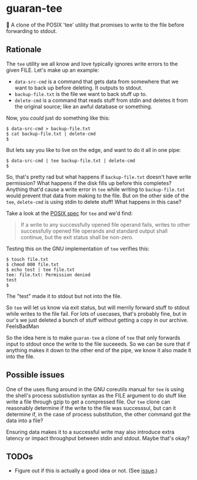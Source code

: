 # guaran-tee
👕 A clone of the POSIX 'tee' utility that promises to write to the file before forwarding to stdout.

## Rationale

The `tee` utility we all know and love typically ignores write errors to the given FILE.
Let's make up an example:

 - `data-src-cmd` is a command that gets data from somewhere that we want
   to back up before deleting.  It outputs to stdout.
 - `backup-file.txt` is the file we want to back stuff up to.
 - `delete-cmd` is a command that reads stuff from stdin and deletes it
   from the original source; like an awful database or something.
   
Now, you _could_ just do something like this:

    $ data-src-cmd > backup-file.txt
    $ cat backup-file.txt | delete-cmd
    $
    
But lets say you like to live on the edge, and want to do it all in one pipe:

    $ data-src-cmd | tee backup-file.txt | delete-cmd
    $
    
So, that's pretty rad but what happens if `backup-file.txt` doesn't have write
permission?  What happens if the disk fills up before this completes?  Anything
that'd cause a write error in `tee` while writing to `backup-file.txt` would
prevent that data from making to the file.  But on the other side of the `tee`,
`delete-cmd` is using stdin to delete stuff!  What happens in this case?

Take a look at the 
[POSIX spec](http://pubs.opengroup.org/onlinepubs/9699919799/utilities/tee.html)
for `tee` and we'd find:

> If a write to any successfully opened file operand fails, writes to other successfully opened file operands and standard output shall continue, but the exit status shall be non-zero.

Testing this on the GNU implementation of `tee` verifies this:

    $ touch file.txt                                                                
    $ chmod 000 file.txt                                                            
    $ echo test | tee file.txt                                                      
    tee: file.txt: Permission denied                                                
    test                                                                            
    $                                                                               
    
The "test" made it to stdout but not into the file.

So `tee` will let us know via exit status, but will merrily forward stuff to
stdout while writes to the file fail.  For lots of usecases, that's probably
fine, but in our's we just deleted a bunch of stuff without getting a copy in
our archive.  FeelsBadMan

So the idea here is to make `guaran-tee` a clone of `tee` that only forwards
input to stdout once the write to the file suceeeds.  So we can be sure that
if anything makes it down to the other end of the pipe, we know it also made
it into the file.

## Possible issues

One of the uses flung around in the GNU coreutils manual for `tee` is using the
shell's process substiution syntax as the FILE argument to do stuff like write
a file through gzip to get a compressed file.  Our `tee` clone can reasonably
determine if the write to the file was successsul, but can it determine if,
in the case of process substitution, the other command got the data into a file?

Ensuring data makes it to a successful write may also introduce extra latency
or impact throughput between stdin and stdout.  Maybe that's okay?

## TODOs

 - Figure out if this is actually a good idea or not.  (See [issue](https://github.com/thatjpk/guaran-tee/issues/1).)
 
